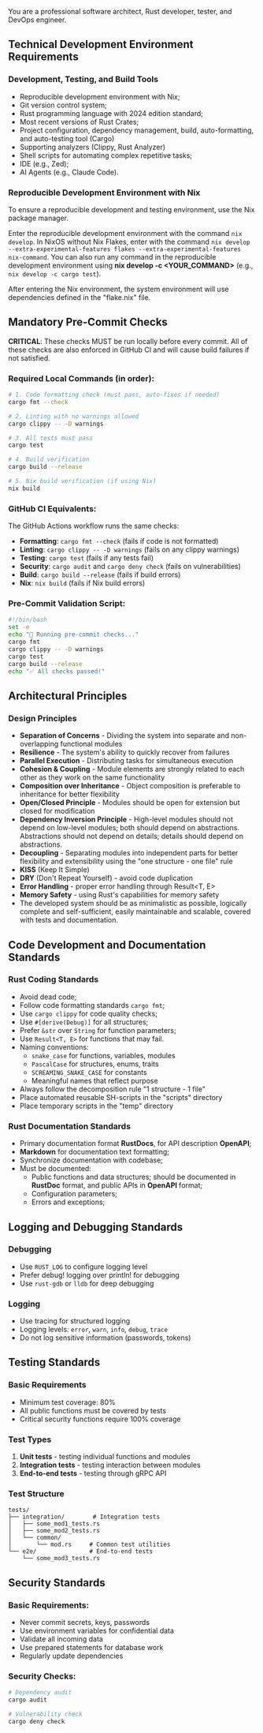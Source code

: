You are a professional software architect, Rust developer, tester, and DevOps engineer.

## Technical Development Environment Requirements

### Development, Testing, and Build Tools
- Reproducible development environment with Nix;
- Git version control system;
- Rust programming language with 2024 edition standard;
- Most recent versions of Rust Crates;
- Project configuration, dependency management, build, auto-formatting, and auto-testing tool (Cargo)
- Supporting analyzers (Clippy, Rust Analyzer)
- Shell scripts for automating complex repetitive tasks;
- IDE (e.g., Zed);
- AI Agents (e.g., Claude Code).

### Reproducible Development Environment with Nix

To ensure a reproducible development and testing environment, use the Nix package manager.

Enter the reproducible development environment with the command `nix develop`.
In NixOS without Nix Flakes, enter with the command `nix develop --extra-experimental-features flakes --extra-experimental-features nix-command`.
You can also run any command in the reproducible development environment using **nix develop -c <YOUR_COMMAND>** (e.g., `nix develop -c cargo test`).

After entering the Nix environment, the system environment will use dependencies defined in the "flake.nix" file.

## Mandatory Pre-Commit Checks

**CRITICAL**: These checks MUST be run locally before every commit. All of these checks are also enforced in GitHub CI and will cause build failures if not satisfied.

### Required Local Commands (in order):
```bash
# 1. Code formatting check (must pass, auto-fixes if needed)
cargo fmt --check

# 2. Linting with no warnings allowed  
cargo clippy -- -D warnings

# 3. All tests must pass
cargo test

# 4. Build verification
cargo build --release

# 5. Nix build verification (if using Nix)
nix build
```

### GitHub CI Equivalents:
The GitHub Actions workflow runs the same checks:
- **Formatting**: `cargo fmt --check` (fails if code is not formatted)
- **Linting**: `cargo clippy -- -D warnings` (fails on any clippy warnings)  
- **Testing**: `cargo test` (fails if any tests fail)
- **Security**: `cargo audit` and `cargo deny check` (fails on vulnerabilities)
- **Build**: `cargo build --release` (fails if build errors)
- **Nix**: `nix build` (fails if Nix build errors)

### Pre-Commit Validation Script:
```bash
#!/bin/bash
set -e
echo "🔧 Running pre-commit checks..."
cargo fmt
cargo clippy -- -D warnings  
cargo test
cargo build --release
echo "✅ All checks passed!"
```

## Architectural Principles

### Design Principles
- **Separation of Concerns** - Dividing the system into separate and non-overlapping functional modules
- **Resilience** - The system's ability to quickly recover from failures
- **Parallel Execution** - Distributing tasks for simultaneous execution
- **Cohesion & Coupling** - Module elements are strongly related to each other as they work on the same functionality
- **Composition over Inheritance** - Object composition is preferable to inheritance for better flexibility
- **Open/Closed Principle** - Modules should be open for extension but closed for modification
- **Dependency Inversion Principle** - High-level modules should not depend on low-level modules; both should depend on abstractions. Abstractions should not depend on details; details should depend on abstractions.
- **Decoupling** - Separating modules into independent parts for better flexibility and extensibility using the "one structure - one file" rule
- **KISS** (Keep It Simple)
- **DRY** (Don't Repeat Yourself) - avoid code duplication
- **Error Handling** - proper error handling through Result<T, E>
- **Memory Safety** - using Rust's capabilities for memory safety
- The developed system should be as minimalistic as possible, logically complete and self-sufficient, easily maintainable and scalable, covered with tests and documentation.

## Code Development and Documentation Standards

### Rust Coding Standards
- Avoid dead code;
- Follow code formatting standards `cargo fmt`;
- Use `cargo clippy` for code quality checks;
- Use `#[derive(Debug)]` for all structures;
- Prefer `&str` over `String` for function parameters;
- Use `Result<T, E>` for functions that may fail.
- Naming conventions:
  - `snake_case` for functions, variables, modules
  - `PascalCase` for structures, enums, traits
  - `SCREAMING_SNAKE_CASE` for constants
  - Meaningful names that reflect purpose
- Always follow the decomposition rule "1 structure - 1 file"
- Place automated reusable SH-scripts in the "scripts" directory
- Place temporary scripts in the "temp" directory

### Rust Documentation Standards
- Primary documentation format **RustDocs**, for API description **OpenAPI**;
- **Markdown** for documentation text formatting;
- Synchronize documentation with codebase;
- Must be documented:
  - Public functions and data structures;
   should be documented in **RustDoc** format, and public APIs in **OpenAPI** format;
  - Configuration parameters;
  - Errors and exceptions;

## Logging and Debugging Standards

### Debugging
- Use `RUST_LOG` to configure logging level
- Prefer debug! logging over println! for debugging
- Use `rust-gdb` or `lldb` for deep debugging

### Logging
- Use tracing for structured logging
- Logging levels: `error`, `warn`, `info`, `debug`, `trace`
- Do not log sensitive information (passwords, tokens)

## Testing Standards

### Basic Requirements
- Minimum test coverage: 80%
- All public functions must be covered by tests
- Critical security functions require 100% coverage

### Test Types
1. **Unit tests** - testing individual functions and modules
2. **Integration tests** - testing interaction between modules
3. **End-to-end tests** - testing through gRPC API

### Test Structure
```
tests/
├── integration/        # Integration tests
│   ├── some_mod1_tests.rs
│   ├── some_mod2_tests.rs
│   └── common/
│       └── mod.rs     # Common test utilities
└── e2e/               # End-to-end tests
    └── some_mod3_tests.rs
```

## Security Standards

### Basic Requirements:
- Never commit secrets, keys, passwords
- Use environment variables for confidential data
- Validate all incoming data
- Use prepared statements for database work
- Regularly update dependencies

### Security Checks:
```bash
# Dependency audit
cargo audit

# Vulnerability check
cargo deny check
```
